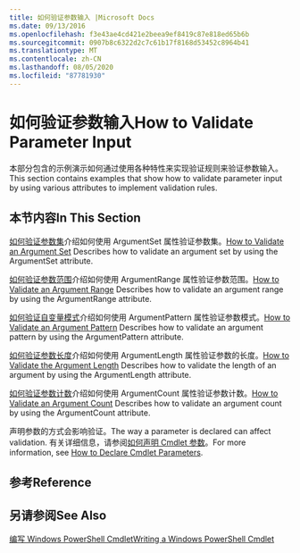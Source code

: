 ```yaml
---
title: 如何验证参数输入 |Microsoft Docs
ms.date: 09/13/2016
ms.openlocfilehash: f3e43ae4cd421e2beea9ef8419c87e818ed65b6b
ms.sourcegitcommit: 0907b8c6322d2c7c61b17f8168d53452c8964b41
ms.translationtype: MT
ms.contentlocale: zh-CN
ms.lasthandoff: 08/05/2020
ms.locfileid: "87781930"
---
```

# <a name="how-to-validate-parameter-input"></a><span data-ttu-id="b370e-102">如何验证参数输入</span><span class="sxs-lookup"><span data-stu-id="b370e-102">How to Validate Parameter Input</span></span>

<span data-ttu-id="b370e-103">本部分包含的示例演示如何通过使用各种特性来实现验证规则来验证参数输入。</span><span class="sxs-lookup"><span data-stu-id="b370e-103">This section contains examples that show how to validate parameter input by using various attributes to implement validation rules.</span></span>

## <a name="in-this-section"></a><span data-ttu-id="b370e-104">本节内容</span><span class="sxs-lookup"><span data-stu-id="b370e-104">In This Section</span></span>

<span data-ttu-id="b370e-105">[如何验证参数集](./how-to-validate-an-argument-set.md)介绍如何使用 ArgumentSet 属性验证参数集。</span><span class="sxs-lookup"><span data-stu-id="b370e-105">[How to Validate an Argument Set](./how-to-validate-an-argument-set.md) Describes how to validate an argument set by using the ArgumentSet attribute.</span></span>

<span data-ttu-id="b370e-106">[如何验证参数范围](./how-to-validate-an-argument-range.md)介绍如何使用 ArgumentRange 属性验证参数范围。</span><span class="sxs-lookup"><span data-stu-id="b370e-106">[How to Validate an Argument Range](./how-to-validate-an-argument-range.md) Describes how to validate an argument range by using the ArgumentRange attribute.</span></span>

<span data-ttu-id="b370e-107">[如何验证自变量模式](./how-to-validate-an-argument-pattern.md)介绍如何使用 ArgumentPattern 属性验证参数模式。</span><span class="sxs-lookup"><span data-stu-id="b370e-107">[How to Validate an Argument Pattern](./how-to-validate-an-argument-pattern.md) Describes how to validate an argument pattern by using the ArgumentPattern attribute.</span></span>

<span data-ttu-id="b370e-108">[如何验证参数长度](./how-to-validate-the-argument-length.md)介绍如何使用 ArgumentLength 属性验证参数的长度。</span><span class="sxs-lookup"><span data-stu-id="b370e-108">[How to Validate the Argument Length](./how-to-validate-the-argument-length.md) Describes how to validate the length of an argument by using the ArgumentLength attribute.</span></span>

<span data-ttu-id="b370e-109">[如何验证参数计数](./how-to-validate-an-argument-count.md)介绍如何使用 ArgumentCount 属性验证参数计数。</span><span class="sxs-lookup"><span data-stu-id="b370e-109">[How to Validate an Argument Count](./how-to-validate-an-argument-count.md) Describes how to validate an argument count by using the ArgumentCount attribute.</span></span>

<span data-ttu-id="b370e-110">声明参数的方式会影响验证。</span><span class="sxs-lookup"><span data-stu-id="b370e-110">The way a parameter is declared can affect validation.</span></span> <span data-ttu-id="b370e-111">有关详细信息，请参阅[如何声明 Cmdlet 参数](./how-to-declare-cmdlet-parameters.md)。</span><span class="sxs-lookup"><span data-stu-id="b370e-111">For more information, see [How to Declare Cmdlet Parameters](./how-to-declare-cmdlet-parameters.md).</span></span>

## <a name="reference"></a><span data-ttu-id="b370e-112">参考</span><span class="sxs-lookup"><span data-stu-id="b370e-112">Reference</span></span>

## <a name="see-also"></a><span data-ttu-id="b370e-113">另请参阅</span><span class="sxs-lookup"><span data-stu-id="b370e-113">See Also</span></span>

[<span data-ttu-id="b370e-114">编写 Windows PowerShell Cmdlet</span><span class="sxs-lookup"><span data-stu-id="b370e-114">Writing a Windows PowerShell Cmdlet</span></span>](./writing-a-windows-powershell-cmdlet.md)
